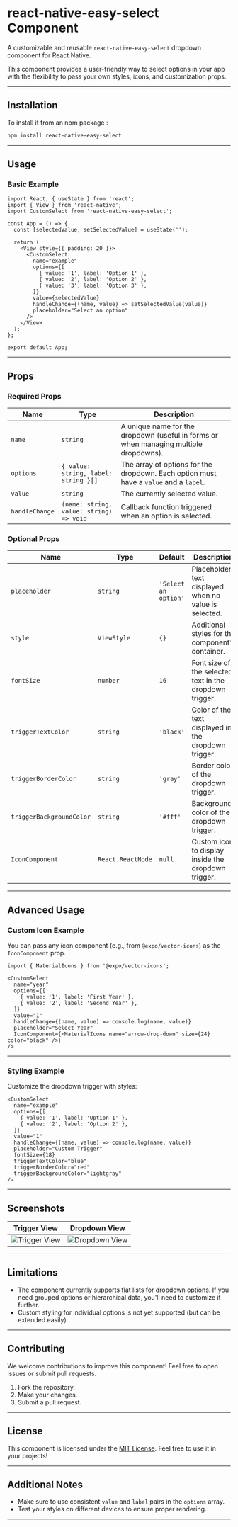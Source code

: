 # react-native-easy-select Component

A customizable and reusable `react-native-easy-select` dropdown component for React Native.

This component provides a user-friendly way to select options in your app with the flexibility to pass your own styles, icons, and customization props.

---

## Installation

To install it from an npm package :

```bash
npm install react-native-easy-select
```

---

## Usage

### Basic Example

```tsx
import React, { useState } from 'react';
import { View } from 'react-native';
import CustomSelect from 'react-native-easy-select';

const App = () => {
  const [selectedValue, setSelectedValue] = useState('');

  return (
    <View style={{ padding: 20 }}>
      <CustomSelect
        name="example"
        options={[
          { value: '1', label: 'Option 1' },
          { value: '2', label: 'Option 2' },
          { value: '3', label: 'Option 3' },
        ]}
        value={selectedValue}
        handleChange={(name, value) => setSelectedValue(value)}
        placeholder="Select an option"
      />
    </View>
  );
};

export default App;
```

---

## Props

### Required Props

| Name           | Type                       | Description                                                                                   |
|----------------|----------------------------|-----------------------------------------------------------------------------------------------|
| `name`         | `string`                   | A unique name for the dropdown (useful in forms or when managing multiple dropdowns).          |
| `options`      | `{ value: string, label: string }[]` | The array of options for the dropdown. Each option must have a `value` and a `label`.          |
| `value`        | `string`                   | The currently selected value.                                                                 |
| `handleChange` | `(name: string, value: string) => void` | Callback function triggered when an option is selected.                                        |

### Optional Props

| Name                    | Type              | Default      | Description                                                                                   |
|-------------------------|-------------------|--------------|-----------------------------------------------------------------------------------------------|
| `placeholder`           | `string`          | `'Select an option'` | Placeholder text displayed when no value is selected.                                          |
| `style`                 | `ViewStyle`       | `{}`         | Additional styles for the component's container.                                              |
| `fontSize`              | `number`          | `16`         | Font size of the selected text in the dropdown trigger.                                        |
| `triggerTextColor`      | `string`          | `'black'`    | Color of the text displayed in the dropdown trigger.                                          |
| `triggerBorderColor`    | `string`          | `'gray'`     | Border color of the dropdown trigger.                                                         |
| `triggerBackgroundColor`| `string`          | `'#fff'`     | Background color of the dropdown trigger.                                                     |
| `IconComponent`         | `React.ReactNode` | `null`       | Custom icon to display inside the dropdown trigger.                                           |

---

## Advanced Usage

### Custom Icon Example

You can pass any icon component (e.g., from `@expo/vector-icons`) as the `IconComponent` prop.

```tsx
import { MaterialIcons } from '@expo/vector-icons';

<CustomSelect
  name="year"
  options={[
    { value: '1', label: 'First Year' },
    { value: '2', label: 'Second Year' },
  ]}
  value="1"
  handleChange={(name, value) => console.log(name, value)}
  placeholder="Select Year"
  IconComponent={<MaterialIcons name="arrow-drop-down" size={24} color="black" />}
/>
```

---

### Styling Example

Customize the dropdown trigger with styles:

```tsx
<CustomSelect
  name="example"
  options={[
    { value: '1', label: 'Option 1' },
    { value: '2', label: 'Option 2' },
  ]}
  value="1"
  handleChange={(name, value) => console.log(name, value)}
  placeholder="Custom Trigger"
  fontSize={18}
  triggerTextColor="blue"
  triggerBorderColor="red"
  triggerBackgroundColor="lightgray"
/>
```

---

## Screenshots

| Trigger View                                     | Dropdown View                                    |
|-------------------------------------------------|------------------------------------------------|
| ![Trigger View](https://via.placeholder.com/150) | ![Dropdown View](https://via.placeholder.com/150) |

---

## Limitations

- The component currently supports flat lists for dropdown options. If you need grouped options or hierarchical data, you'll need to customize it further.
- Custom styling for individual options is not yet supported (but can be extended easily).

---

## Contributing

We welcome contributions to improve this component! Feel free to open issues or submit pull requests.

1. Fork the repository.
2. Make your changes.
3. Submit a pull request.

---

## License

This component is licensed under the [MIT License](./LICENSE). Feel free to use it in your projects!

---

## Additional Notes

- Make sure to use consistent `value` and `label` pairs in the `options` array.
- Test your styles on different devices to ensure proper rendering.

---